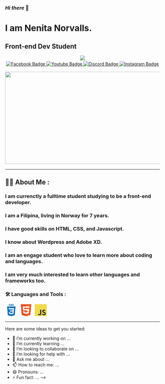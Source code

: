 ### *Hi there* 👋

# I am Nenita Norvalls. 
## Front-end Dev Student
<div id="header" align="center">
  <img src="https://media.giphy.com/media/PgLLtnqHts1woXeKpy/giphy.gif" width="800"/>
</div>

<div id="badges" align="center">
  <a href="www.facebook.com">
    <img src="https://img.shields.io/badge/facebook-blue?style=for-the-badge&logo=facebook&logoColor=white" alt="Facebook Badge"/>
  </a>
  <a href="your-youtube-URL">
    <img src="https://img.shields.io/badge/YouTube-red?style=for-the-badge&logo=youtube&logoColor=white" alt="Youtube Badge"/>
  </a>
  <a href="www.discord.com">
    <img src="https://img.shields.io/badge/discord-violet?style=for-the-badge&logo=discord&logoColor=white" alt="Discord Badge"/>
  </a>
   <a href="www.instagram.com">
    <img src="https://img.shields.io/badge/instagram-red?style=for-the-badge&logo=insragram&logoColor=white" alt="Instagram Badge"/>
  </a>
</div>

 <div align="center">
   <img src="https://komarev.com/ghpvc/?username=Nenorvalls&style=flat-square&color=blue" alt="" align="center"/>
</div>
<div align="center">
  <img src="https://media.giphy.com/media/dWesBcTLavkZuG35MI/giphy.gif" width="600" height="300"/>
</div>

---

## :woman_technologist: About Me :
### I am currenctly a fulltime student studying to be a front-end developer.
### I am a Filipina, living in Norway for 7 years.
### I have good skills on HTML, CSS, and Javascript.
### I know about Wordpress and Adobe XD. 
### I am an engage student who love to learn more about coding and languages.
### I am very much interested to learn other languages and frameworks too.


### :hammer_and_wrench: Languages and Tools :
<div>
 
  <img src="https://github.com/devicons/devicon/blob/master/icons/css3/css3-plain-wordmark.svg"  title="CSS3" alt="CSS" width="40" height="40"/>&nbsp;
  <img src="https://github.com/devicons/devicon/blob/master/icons/html5/html5-original.svg" title="HTML5" alt="HTML" width="40" height="40"/>&nbsp;
  <img src="https://github.com/devicons/devicon/blob/master/icons/javascript/javascript-original.svg" title="JavaScript" alt="JavaScript" width="40" height="40"/>&nbsp;
</div>

---

Here are some ideas to get you started:

- 🔭 I’m currently working on ...
- 🌱 I’m currently learning ...
- 👯 I’m looking to collaborate on ...
- 🤔 I’m looking for help with ...
- 💬 Ask me about ...
- 📫 How to reach me: ...
- 😄 Pronouns: ...
- ⚡ Fun fact: ...
-->
